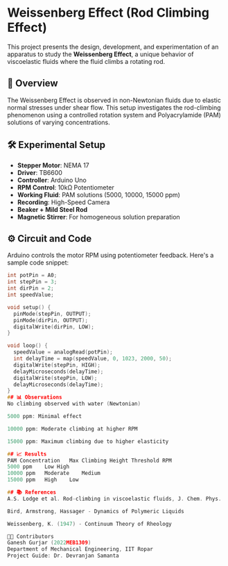 # Weissenberg Effect (Rod Climbing Effect)

This project presents the design, development, and experimentation of an apparatus to study the **Weissenberg Effect**, a unique behavior of viscoelastic fluids where the fluid climbs a rotating rod.

## 🧪 Overview

The Weissenberg Effect is observed in non-Newtonian fluids due to elastic normal stresses under shear flow. This setup investigates the rod-climbing phenomenon using a controlled rotation system and Polyacrylamide (PAM) solutions of varying concentrations.

## 🛠️ Experimental Setup

- **Stepper Motor**: NEMA 17
- **Driver**: TB6600
- **Controller**: Arduino Uno
- **RPM Control**: 10kΩ Potentiometer
- **Working Fluid**: PAM solutions (5000, 10000, 15000 ppm)
- **Recording**: High-Speed Camera
- **Beaker + Mild Steel Rod**
- **Magnetic Stirrer**: For homogeneous solution preparation

## ⚙️ Circuit and Code

Arduino controls the motor RPM using potentiometer feedback. Here's a sample code snippet:

```cpp
int potPin = A0;
int stepPin = 3;
int dirPin = 2;
int speedValue;

void setup() {
  pinMode(stepPin, OUTPUT);
  pinMode(dirPin, OUTPUT);
  digitalWrite(dirPin, LOW);
}

void loop() {
  speedValue = analogRead(potPin);
  int delayTime = map(speedValue, 0, 1023, 2000, 50);
  digitalWrite(stepPin, HIGH);
  delayMicroseconds(delayTime);
  digitalWrite(stepPin, LOW);
  delayMicroseconds(delayTime);
}
## 📊 Observations
No climbing observed with water (Newtonian)

5000 ppm: Minimal effect

10000 ppm: Moderate climbing at higher RPM

15000 ppm: Maximum climbing due to higher elasticity

## 📈 Results
PAM Concentration	Max Climbing Height	Threshold RPM
5000 ppm	Low	High
10000 ppm	Moderate	Medium
15000 ppm	High	Low

## 📚 References
A.S. Lodge et al. Rod-climbing in viscoelastic fluids, J. Chem. Phys.

Bird, Armstrong, Hassager - Dynamics of Polymeric Liquids

Weissenberg, K. (1947) - Continuum Theory of Rheology

👨‍🔬 Contributors
Ganesh Gurjar (2022MEB1309)
Department of Mechanical Engineering, IIT Ropar
Project Guide: Dr. Devranjan Samanta
